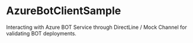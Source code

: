 # AzureBotClientSample
Interacting with Azure BOT Service through DirectLine / Mock Channel for validating BOT deployments. 
